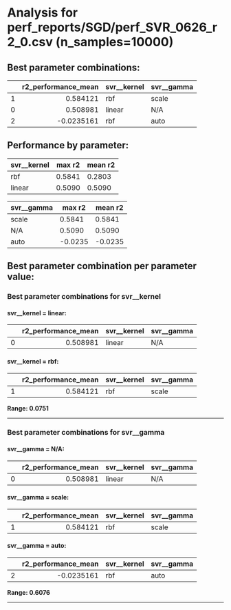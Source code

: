 # Analysis for perf_reports/SGD/perf_SVR_0626_r2_0.csv (n_samples=10000)

## Best parameter combinations:

|    |   r2_performance_mean | svr__kernel   | svr__gamma   |
|---:|----------------------:|:--------------|:-------------|
|  1 |             0.584121  | rbf           | scale        |
|  0 |             0.508981  | linear        | N/A          |
|  2 |            -0.0235161 | rbf           | auto         |

## Performance by parameter:

|svr__kernel |max r2 |mean r2 |
|---|---|---|
|rbf             | 0.5841| 0.2803|
|linear          | 0.5090| 0.5090|


|svr__gamma |max r2 |mean r2 |
|---|---|---|
|scale           | 0.5841| 0.5841|
|N/A             | 0.5090| 0.5090|
|auto            | -0.0235| -0.0235|


## Best parameter combination per parameter value:


### Best parameter combinations for svr__kernel


#### svr__kernel = linear:

|    |   r2_performance_mean | svr__kernel   | svr__gamma   |
|---:|----------------------:|:--------------|:-------------|
|  0 |              0.508981 | linear        | N/A          |
#### svr__kernel = rbf:

|    |   r2_performance_mean | svr__kernel   | svr__gamma   |
|---:|----------------------:|:--------------|:-------------|
|  1 |              0.584121 | rbf           | scale        |

**Range: 0.0751**

---

### Best parameter combinations for svr__gamma


#### svr__gamma = N/A:

|    |   r2_performance_mean | svr__kernel   | svr__gamma   |
|---:|----------------------:|:--------------|:-------------|
|  0 |              0.508981 | linear        | N/A          |
#### svr__gamma = scale:

|    |   r2_performance_mean | svr__kernel   | svr__gamma   |
|---:|----------------------:|:--------------|:-------------|
|  1 |              0.584121 | rbf           | scale        |
#### svr__gamma = auto:

|    |   r2_performance_mean | svr__kernel   | svr__gamma   |
|---:|----------------------:|:--------------|:-------------|
|  2 |            -0.0235161 | rbf           | auto         |

**Range: 0.6076**

---
